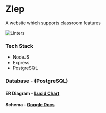 # Zlep
A website which supports classroom features

![Linters](https://github.com/sushantbasak/Zlep/actions/workflows/lint.yml/badge.svg)

### Tech Stack
* NodeJS
* Express
* PostgreSQL


### Database - (PostgreSQL)

#### ER Diagram - [Lucid Chart](https://lucid.app/lucidchart/invitations/accept/inv_7dc06b69-2b28-4c26-8911-77e538ca31dd?viewport_loc=-571%2C-348%2C2202%2C970%2C0_0)

#### Schema - [Google Docs](https://docs.google.com/document/d/1AD_fJIilnKQnoN-9NCfyDpFSELvXNQrr1VCcDubIHM8/edit?usp=sharing)



